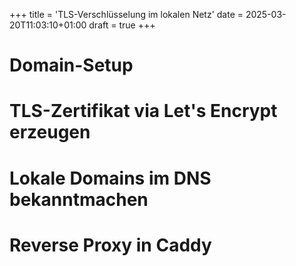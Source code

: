 +++
title = 'TLS-Verschlüsselung im lokalen Netz'
date = 2025-03-20T11:03:10+01:00
draft = true
+++

# Domain-Setup


# TLS-Zertifikat via Let's Encrypt erzeugen


# Lokale Domains im DNS bekanntmachen


# Reverse Proxy in Caddy

